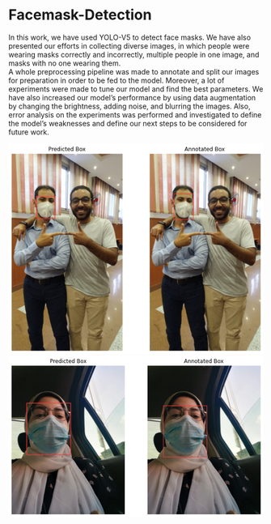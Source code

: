# Facemask-Detection
In this work, we have used YOLO-V5 to detect face masks. We have also presented our efforts in collecting diverse images, in which people were wearing masks correctly
and incorrectly, multiple people in one image, and masks with no one wearing them.  
A whole preprocessing pipeline was made to annotate and split our images for preparation in order to be fed to the model. Moreover, a lot of experiments were made to tune our
model and find the best parameters. We have also increased our model’s performance by using data augmentation by changing the brightness, adding noise, and blurring the
images. Also, error analysis on the experiments was performed and investigated to define the model’s weaknesses and define our next steps to be considered for future work.

![plot](download.png)
![plot](test_sample_2.png)
